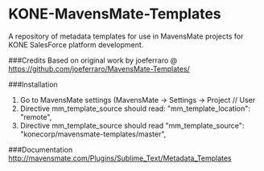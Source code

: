 KONE-MavensMate-Templates
====================

A repository of metadata templates for use in MavensMate projects for KONE SalesForce platform development.

###Credits
Based on original work by joeferraro @ https://github.com/joeferraro/MavensMate-Templates/

###Installation
1. Go to MavensMate settings (MavensMate -> Settings -> Project // User
2. Directive mm_template_source should read: "mm_template_location": "remote",
3. Directive mm_template_source should read  "mm_template_source": "konecorp/mavensmate-templates/master",

###Documentation
http://mavensmate.com/Plugins/Sublime_Text/Metadata_Templates   
